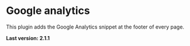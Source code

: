 Google analytics
================

This plugin adds the Google Analytics snippet at the footer of every page.

**Last version: 2.1.1**